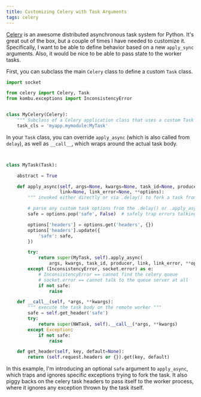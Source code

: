 ```yaml
---
title: Customizing Celery with Task Arguments
tags: celery
---
```


[Celery](http://www.celeryproject.org/) is an awesome distributed asynchronous task system for Python. It's great out of the box, but a couple of times I have needed to customize it. Specifically, I want to be able to define behavior based on a new `apply_sync` arguments. Also, it would be nice to be able to pass state to the worker tasks.

First, you can subclass the main `Celery` class to define a custom `Task` class.

```python
import socket

from celery import Celery, Task
from kombu.exceptions import InconsistencyError


class MyCelery(Celery):
    """ Subclass of a Celery application class that uses a custom Task type """
    task_cls = 'myapp.mymodule:MyTask'

```

In your `Task` class, you can override `apply_async` (which is also called from `delay`), as well as `__call__`, which wraps around the actual task body.

```python


class MyTask(Task):

    abstract = True

    def apply_async(self, args=None, kwargs=None, task_id=None, producer=None,
                    link=None, link_error=None, **options):
        """ invoked either directly or via .delay() to fork a task from the main process """

        # parse any custom task options from the .delay() or .apply_async() calls
        safe = options.pop('safe', False)  # safely trap errors talking to celery broker

        options['headers'] = options.get('headers', {})
        options['headers'].update({
            'safe': safe,
        })

        try:
            return super(MyTask, self).apply_async(
                args, kwargs, task_id, producer, link, link_error, **options)
        except (InconsistencyError, socket.error) as e:
            # InconsistencyError == cannot find the celery queue
            # socket.error == cannot talk to the queue server at all
            if not safe:
                raise

    def __call__(self, *args, **kwargs):
        """ execute the task body on the remote worker """
        safe = self.get_header('safe')
        try:
            return super(NWTask, self).__call__(*args, **kwargs)
        except Exception:
            if not safe:
                raise

    def get_header(self, key, default=None):
        return (self.request.headers or {}).get(key, default)
```

In this example, I'm introducing an optional `safe` argument to `apply_async`, which traps and ignores specific exceptions trying to fork the task. It also piggy backs on the celery task headers to pass itself to the worker process, where it ignores any exception thrown by the task itself.
